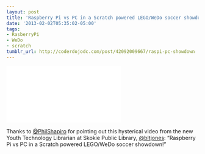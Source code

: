 ```yaml
---
layout: post
title: 'Raspberry Pi vs PC in a Scratch powered LEGO/WeDo soccer showdown'
date: '2013-02-02T05:35:02-05:00'
tags:
- RasberryPi
- WeDo
- scratch
tumblr_url: http://coderdojodc.com/post/42092009667/raspi-pc-showdown
---
```


<div class="video-wrapper">
<iframe src="//www.youtube.com/embed/04yl1TI-Eiw" frameborder="0" allowfullscreen></iframe>
</div>

Thanks to [@PhilShapiro](https://twitter.com/philshapiro) for pointing out this hysterical video from the new Youth Technology Librarian at Skokie Public Library, [@bltjones](https://twitter.com/bltjones): “Raspberry Pi vs PC in a Scratch powered LEGO/WeDo soccer showdown!”

